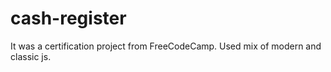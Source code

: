 # cash-register
It was a certification project from FreeCodeCamp.
Used mix of modern and classic js.
